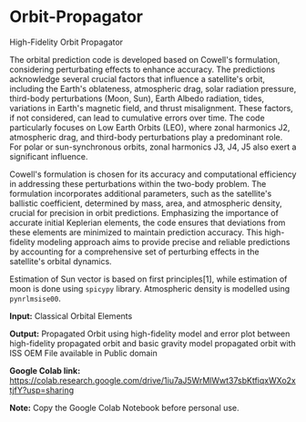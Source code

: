 # Orbit-Propagator

High-Fidelity Orbit Propagator

The orbital prediction code is developed based on Cowell's formulation, considering perturbating effects to enhance accuracy. The predictions acknowledge several crucial factors that influence a satellite's orbit, including the Earth's oblateness, atmospheric drag, solar radiation pressure, third-body perturbations (Moon, Sun), Earth Albedo radiation, tides, variations in Earth's magnetic field, and thrust misalignment. These factors, if not considered, can lead to cumulative errors over time. The code particularly focuses on Low Earth Orbits (LEO), where zonal harmonics J2, atmospheric drag, and third-body perturbations play a predominant role. For polar or sun-synchronous orbits, zonal harmonics J3, J4, J5 also exert a significant influence.

Cowell's formulation is chosen for its accuracy and computational efficiency in addressing these perturbations within the two-body problem. The formulation incorporates additional parameters, such as the satellite's ballistic coefficient, determined by mass, area, and atmospheric density, crucial for precision in orbit predictions. Emphasizing the importance of accurate initial Keplerian elements, the code ensures that deviations from these elements are minimized to maintain prediction accuracy. This high-fidelity modeling approach aims to provide precise and reliable predictions by accounting for a comprehensive set of perturbing effects in the satellite's orbital dynamics.

Estimation of Sun vector is based on first principles[1], while estimation of moon is done using `spicypy` library. Atmospheric density is modelled using `pynrlmsise00`.

**Input:**
Classical Orbital Elements

**Output:**
Propagated Orbit using high-fidelity model and error plot between high-fidelity propagated orbit and basic gravity model propagated orbit with ISS OEM File available in Public domain

**Google Colab link:** https://colab.research.google.com/drive/1iu7aJ5WrMlWwt37sbKtfiqxWXo2xtjfY?usp=sharing

**Note:** Copy the Google Colab Notebook before personal use.
